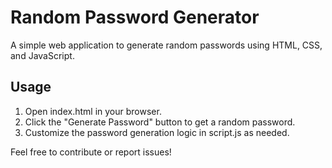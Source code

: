 # Random Password Generator

A simple web application to generate random passwords using HTML, CSS, and JavaScript.

## Usage

1. Open index.html in your browser.
2. Click the "Generate Password" button to get a random password.
3. Customize the password generation logic in script.js as needed.

Feel free to contribute or report issues!
